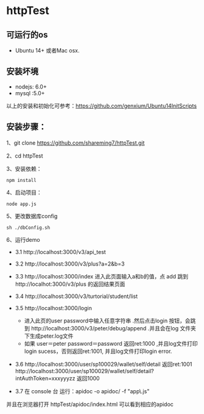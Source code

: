 # httpTest
## 可运行的os
- Ubuntu 14+ 或者Mac osx.
## 安装坏境
- nodejs: 6.0+
- mysql :5.0+  

以上的安装和初始化可参考：https://github.com/genxium/Ubuntu14InitScripts
## 安装步骤：
1、git clone https://github.com/shareming7/httpTest.git  
      
2、cd httpTest  
  
3、安装依赖：  
```
npm install
``` 

4、启动项目：
```
node app.js
```
5、更改数据库config
```
sh ./dbConfig.sh
```
6、运行demo  
- 3.1 http://localhost:3000/v3/api_test  

- 3.2 http://localhost:3000/v3/plus?a=2&b=3  
  
- 3.3 http://localhost:3000/index 
 进入此页面输入a和b的值，点 add 跳到http://localhot:3000/v3/plus 的返回结果页面    

- 3.4 http://localhost:3000/v3/turtorial/student/list
- 3.5 http://localhost:3000/login
    - 进入此页的user password中输入任意字符串 .然后点击login 按钮，会跳到 http://localhost:3000/v3/peter/debug/append .并且会在log 文件夹下生成peter.log文件
    - 如果 user＝peter password＝password 返回ret:1000 ,并且log文件打印login sucess，否则返回ret:1001, 并且log文件打印login error.
- 3.6 http://localhost:3000/user/sp100029/wallet/self/detail  返回ret:1001
      http://localhost:3000/user/sp100029/wallet/self/detail?intAuthToken=xxxyyyzz  返回1000 
- 3.7 在 console 台 运行：apidoc  -o apidoc/ -f "app\\.js"  
 
并且在浏览器打开 httpTest/apidoc/index.html 可以看到相应的apidoc
